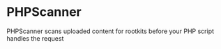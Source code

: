# PHPScanner
PHPScanner scans uploaded content for rootkits before your PHP script handles the request
